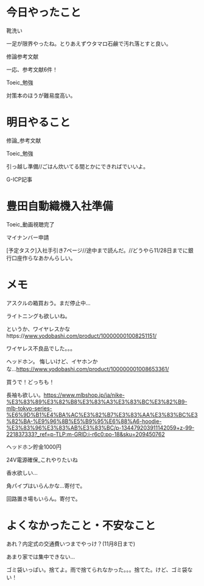 # 今日やったこと
靴洗い

一足が限界やったね。とりあえずウタマロ石鹸で汚れ落とすと良い。

修論参考文献

一応、参考文献6件！

Toeic_勉強

対策本のほうが難易度高い。

# 明日やること
修論_参考文献

Toeic_勉強

引っ越し準備//ごはん炊いてる間とかにできればでいいよ。

G-ICP記事


# 豊田自動織機入社準備
Toeic_動画視聴完了

マイナンバー申請

[予定タスク]入社手引き7ページ//途中まで読んだ。//どうやら11/28日までに銀行口座作らなあかんらしい。

# メモ
アスクルの箱買おう。まだ停止中...

ライトニングも欲しいね。

というか、ワイヤレスかなhttps://www.yodobashi.com/product/100000001008251151/

ワイヤレス不良品でした。。。

ヘッドホン。 悔しいけど、イヤホンかな...https://www.yodobashi.com/product/100000001008653361/

買うで！どっちも！

長袖も欲しい。https://www.mlbshop.jp/ja/nike-%E3%83%89%E3%82%B8%E3%83%A3%E3%83%BC%E3%82%B9-mlb-tokyo-series-%E6%9D%B1%E4%BA%AC%E3%82%B7%E3%83%AA%E3%83%BC%E3%82%BA-%E9%96%8B%E5%B9%95%E6%88%A6-hoodie-%E3%83%96%E3%83%AB%E3%83%BC/p-134479203911142059+z-99-221837333?_ref=p-TLP:m-GRID:i-r6c0:po-18&sku=209450762

ヘッドホン貯金1000円

24V電源確保_これやりたいね

香水欲しい...

角パイプはいらんかな...寄付で。

回路置き場もいらん。寄付で。

# よくなかったこと・不安なこと
あれ？内定式の交通費いつまでやっけ？(11月8日まで)

あまり家では集中できない...

ゴミ袋いっぱい。捨てよ。雨で捨てられなかった。。。捨てた。けど、ゴミ袋ない！
